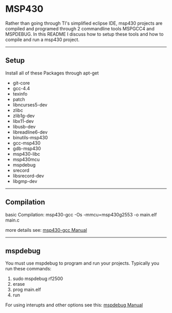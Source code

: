MSP430
========
Rather than going through TI's simplified eclipse IDE, msp430 projects are compiled
and programed through 2 commandline tools MSPGCC4 and MSPDEBUG. In this README I discuss
how to setup these tools and how to compile and run a msp430 project.

* * *

Setup
--------
Install all of these Packages through apt-get
* git-core	
* gcc-4.4
* texinfo
* patch
* libncurses5-dev
* zlibc
* zlib1g-dev
* libx11-dev
* libusb-dev
* libreadline6-dev
* binutils-msp430
* gcc-msp430
* gdb-msp430
* msp430-libc
* msp430mcu
* mspdebug
* srecord
* libsrecord-dev
* libgmp-dev

* * *

Compilation
--------
basic Compilation:
msp430-gcc -Os -mmcu=msp430g2553 -o main.elf main.c

more details see:  [msp430-gcc Manual](http://mspgcc.sourceforge.net/manual/)
* * *

mspdebug
--------
You must use mspdebug to program and run your projects.
Typically you run these commands:
1. sudo mspdebug rf2500
2. erase
3. prog main.elf
4. run

For using interupts and other options see this: [mspdebug Manual](http://mspdebug.sourceforge.net/manual.html)
